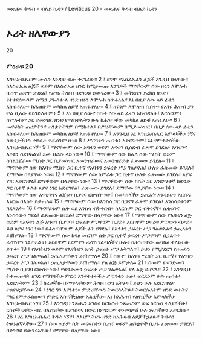 ﻿
መጽሐፍ ቅዱስ - ብሉይ ኪዳን / Leviticus 20 - መጽሐፍ ቅዱስ ብሉይ ኪዳን
# ኦሪት ዘሌዋውያን
20
### ምዕራፍ 20
እግዚአብሔርም ሙሴን እንዲህ ብሎ ተናገረው።
2 ፤ ደግሞ የእስራኤልን ልጆች እንዲህ በላቸው። ከእስራኤል ልጆች ወይም በእስራኤል ዘንድ ከሚቀመጡ እንግዶች ማናቸውም ሰው ዘሩን ለሞሎክ ቢሰጥ ፈጽሞ ይገደል፤ የአገሩ ሕዝብ በድንጋይ ይውገረው።
3 ፤ መቅደሴን ያረክስ ዘንድ፥ የተቀደሰውንም ስሜን ያጐሰቍል ዘንድ ዘሩን ለሞሎክ ሰጥቶአልና እኔ በዚያ ሰው ላይ ፊቴን አከብዳለሁ፥ ከሕዝቡም መካከል ለይቼ አጠፋዋለሁ።
4 ፤ ዘሩንም ለሞሎክ ሲሰጥ፥ የአገሩ ሕዝብ ያን ቸል ቢለው ባይገድሉትም፥
5 ፤ እኔ በዚያ ሰውና በቤተ ሰቡ ላይ ፊቴን አከብዳለሁ፤ እርሱንም፥ ከሞሎክም ጋር ያመነዝሩ ዘንድ የሚከተሉትን ሁሉ ከሕዝባቸው መካከል ለይቼ አጠፋለሁ።
6 ፤ መናፍስት ጠሪዎችንና ጠንቋዮችንም በሚከተል፥ በሥራቸውም በሚያመነዝር፥ በዚያ ሰው ላይ ፊቴን አከብዳለሁ፥ ከሕዝቡም መካከል ለይቼ አጠፋዋለሁ።
7 ፤ እንግዲህ እኔ እግዚአብሔር አምላካችሁ ነኝና ሰውነታችሁን ቀድሱ፥ ቅዱሳንም ሁኑ።
8 ፤ ሥርዓቴን ጠብቁ፥ አድርጉትም፤ እኔ የምቀድሳችሁ እግዚአብሔር ነኝ።
9 ፤ ማናቸውም ሰው አባቱን ወይም እናቱን ቢሰድብ ፈጽሞ ይገደል፥ አባቱንና እናቱን ሰድቦአልና፤ ደሙ በራሱ ላይ ነው።
10 ፤ ማናቸውም ሰው ከሌላ ሰው ሚስት ወይም ከባልንጀራው ሚስት ጋር ቢያመነዝር አመንዝራውና አመንዝራይቱ ፈጽመው ይገደሉ።
11 ፤ ማናቸውም ሰው ከአባቱ ሚስት ጋር ቢተኛ የአባቱን ኃፍረተ ሥጋ ገልጦአል፤ ሁለቱ ፈጽመው ይገደሉ፤ ደማቸው በላያቸው ነው።
12 ፤ ማናቸውም ሰው ከምራቱ ጋር ቢተኛ ሁለቱ ፈጽመው ይገደሉ፤ ጸያፍ ነገር አድርገዋል፤ ደማቸውም በላያቸው ነው።
13 ፤ ማናቸውም ሰው ከሴት ጋር እንደሚተኛ ከወንድ ጋር ቢተኛ ሁለቱ ጸያፍ ነገር አድርገዋል፤ ፈጽመው ይገደሉ፤ ደማቸው በላያቸው ነው።
14 ፤ ማናቸውም ሰው እናቲቱንና ልጂቱን ቢያገባ ርኵሰት ነው፤ በመካከላችሁ ኃጢአት እንዳይሆን እርሱና እነርሱ በእሳት ይቃጠሉ።
15 ፤ ማናቸውም ሰው ከእንስሳ ጋር ቢገናኝ ፈጽሞ ይገደል፤ እንስሳይቱንም ግደሉአት።
16 ፤ ማናቸይቱም ሴት ወደ እንስሳ ብትቀርብ፥ ከእርሱም ጋር ብትገናኝ፥ ሴቲቱንና እንስሳውን ግደል፤ ፈጽመው ይገደሉ፤ ደማቸው በላያቸው ነው።
17 ፤ ማናቸውም ሰው የአባቱን ልጅ ወይም የእናቱን ልጅ እኅቱን ቢያገባ፥ ኃፍረተ ሥጋዋንም ቢያይ፥ እርስዋም ኃፍረተ ሥጋውን ብታይ፥ ይህ ጸያፍ ነገር ነው፤ በሕዝባቸውም ልጆች ፊት ይገደሉ፤ የእኅቱን ኃፍረተ ሥጋ ገልጦአልና ኃጢአቱን ይሸከማል።
18 ፤ ማናቸውም ሰው ከባለ መርገም ሴት ጋር ቢተኛ ኃፍረተ ሥጋዋንም ቢገልጥ፥ ፈሳሽዋን ገልጦአልና፥ እርስዋም የደምዋን ፈሳሽ ገልጣለችና ሁለቱ ከሕዝባቸው መካከል ተለይተው ይጥፉ።
19 ፤ የአባትህን ወይም የእናትህን እኅት ኃፍረተ ሥጋ አትግለጥ፤ ይህን የሚያደርግ የዘመድን ኃፍረተ ሥጋ ገልጦአል፤ ኃጢአታቸውን ይሸከማሉ።
20 ፤ ሰውም ከአጎቱ ሚስት ጋር ቢተኛ፥ የአጎቱን ኃፍረተ ሥጋ ገልጦአል፤ ኃጢአታቸውን ይሸከማሉ፤ ያለ ልጅ ይሞታሉ።
21 ፤ ሰውም የወንድሙን ሚስት ቢያገባ ርኵሰት ነው፤ የወንድሙን ኃፍረተ ሥጋ ገልጦአል፤ ያለ ልጅ ይሆናሉ።
22 ፤ እንግዲህ ትቀመጡባት ዘንድ የማገባችሁ ምድር እንዳትተፋችሁ ሥርዓቴን ሁሉ፥ ፍርዴንም ሁሉ ጠብቁ፥ አድርጉትም።
23 ፤ ከፊታችሁ በምጥላቸውም ሕዝብ ወግ አትሂዱ፤ ይህን ሁሉ አድርገዋልና ተጸየፍኋቸው።
24 ፤ ነገር ግን እናንተን። ምድራቸውን ትወርሳላችሁ፤ ትወርሱአትም ዘንድ ወተትና ማር የምታፈስሰውን ምድር እሰጣችኋለሁ አልኋችሁ። እኔ ከአሕዛብ የለየኋችሁ አምላካችሁ እግዚአብሔር ነኝ።
25 ፤ እንግዲህ ንጹሑን እንስሳ ከርኩሱ፥ ንጹሑንም ወፍ ከርኩስ ትለያላችሁ፤ ርኩሶች ናቸው ብዬ በለየኋቸው በእንስሳና በወፍ በምድርም ተንቀሳቃሽ ሁሉ ነፍሳችሁን አታርክሱ።
26 ፤ እኔ እግዚአብሔር ቅዱስ ነኝና፥ ለእኔም ትሆኑ ዘንድ ከአሕዛብ ለይቻችኋለሁና ቅዱሳን ትሆኑልኛላችሁ።
27 ፤ ሰው ወይም ሴት መናፍስትን ቢጠሩ ወይም ጠንቋዮች ቢሆኑ ፈጽመው ይገደሉ፤ በድንጋይ ይውገሩአቸው፤ ደማቸው በላያቸው ነው። 
